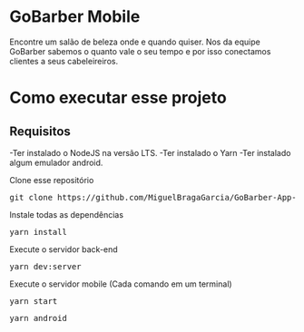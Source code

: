 
# GoBarber Mobile

Encontre um salão de beleza onde e quando quiser. Nos da equipe GoBarber sabemos o quanto vale o seu tempo e por isso conectamos clientes a seus cabeleireiros.

# Como executar esse projeto

## Requisitos

-Ter instalado o NodeJS na versão LTS.
-Ter instalado o Yarn
-Ter instalado algum emulador android.

Clone esse repositório

<pre>git clone https://github.com/MiguelBragaGarcia/GoBarber-App-Typescript.git</pre>

Instale todas as dependências

<pre>yarn install</pre>

Execute o servidor back-end

<pre>yarn dev:server</pre>

Execute o servidor mobile (Cada comando em um terminal)

<pre>yarn start</pre>
<pre>yarn android</pre>

